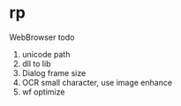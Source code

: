 # rp
WebBrowser
todo
1. unicode path
2. dll to lib
3. Dialog frame size
4. OCR small character, use image enhance
5. wf optimize